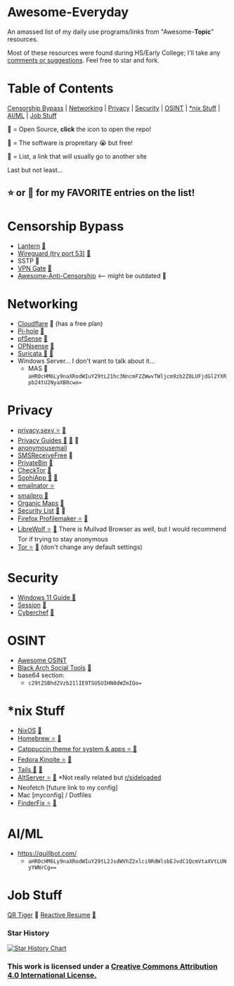 # Awesome-Everyday
An amassed list of my daily use programs/links from "Awesome-**Topic**" resources.

Most of these resources were found during HS/Early College; I'll take any [comments or suggestions](https://github.com/Mail222/awesome-everyday/issues).
Feel free to star and fork.
# Table of Contents
[Censorship Bypass](https://github.com/Mail222/awesome-everyday/tree/main#censorship-bypass) |
[Networking](https://github.com/Mail222/awesome-everyday/tree/main#networking) |
[Privacy](https://github.com/Mail222/awesome-everyday/tree/main#privacy) |
[Security](https://github.com/Mail222/awesome-everyday/tree/main#security) |
[OSINT](https://github.com/Mail222/awesome-everyday/tree/main#osint) |
[*nix Stuff](https://github.com/Mail222/awesome-everyday/tree/main#nix-stuff) |
[AI/ML](https://github.com/Mail222/awesome-everyday/tree/main#aiml) |
[Job Stuff](https://github.com/Mail222/awesome-everyday/tree/main#job-stuff)

💽 = Open Source, **click** the icon to open the repo!

💸 = The software is propreitary 😭 but free!

📝 = List, a link that will usually go to another site

Last but not least...

## ⭐️ or 🤩 for my FAVORITE entries on the list!

# Censorship Bypass
- [Lantern](https://lantern.io/) [💽](https://github.com/getlantern/lantern-binaries)
- [Wireguard (try port 53)](https://www.wireguard.com/) [💽](https://github.com/WireGuard)
- SSTP 💸
- [VPN Gate](https://www.vpngate.net/en/) [💽](https://www.softether.org/)
- [Awesome-Anti-Censorship](https://github.com/danoctavian/awesome-anti-censorship) <-- might be outdated 📝
# Networking
- [Cloudflare](https://www.cloudflare.com/) 💸 (has a free plan)
- [Pi-hole](https://pi-hole.net/) [💽](https://github.com/pi-hole/pi-hole)
- [pfSense](https://www.pfsense.org/) [💽](https://github.com/pfsense/pfsense)
- [OPNsense](https://opnsense.org/) [💽](https://github.com/opnsense)
- [Suricata 🤩](https://suricata.io/) [💽](https://github.com/OISF/suricata)
- Windows Server... I don't want to talk about it...
  - MAS 💽 `aHR0cHM6Ly9naXRodWIuY29tL21hc3NncmF2ZWwvTWljcm9zb2Z0LUFjdGl2YXRpb24tU2NyaXB0cwo=`
# Privacy
- [privacy.sexy ⭐️](https://privacy.sexy/) [💽](https://github.com/undergroundwires/privacy.sexy)
- [Privacy Guides 🤩](https://www.privacyguides.org/en/) [💽](https://github.com/privacyguides/privacyguides.org) 📝
- [anonymousemail](https://anonymousemail.me/)
- [SMSReceiveFree](https://smsreceivefree.com/) 💸
- [PrivateBin](https://privatebin.info/) [💽](https://github.com/PrivateBin/PrivateBin)
- [CheckTor](https://check.torproject.org/) [💽](https://git.torproject.org/check.git)
- [SophiApp 🤩](https://github.com/Sophia-Community/SophiApp) [💽](https://github.com/Sophia-Community/SophiApp)
- [emailnator ⭐️](https://www.emailnator.com/)
- [smailpro 🤩](https://smailpro.com/advanced)
- [Organic Maps](https://organicmaps.app/) [💽](https://github.com/organicmaps/organicmaps)
- [Security List](https://security-list.js.org/#/) [💽](https://github.com/Lissy93/personal-security-checklist) 📝
- [Firefox Profilemaker ⭐️](https://ffprofile.com/) [💽](https://github.com/allo-/firefox-profilemaker)
- [LibreWolf ⭐️](https://librewolf.net/) [💽](https://codeberg.org/librewolf) There is Mullvad Browser as well, but I would recommend Tor if trying to stay anonymous
- [Tor ⭐️](https://www.torproject.org/) [💽](https://github.com/torproject) (don't change any default settings)
<!-- 
wordlists site found from andre
-->
# Security
- [Windows 11 Guide 💽](https://github.com/mikeroyal/Windows-11-Guide)
- [Session](https://getsession.org/) [💽](https://github.com/oxen-io)
- [Cyberchef](https://gchq.github.io/CyberChef/) [💽](https://github.com/gchq/CyberChef)
<!-- 
EE2E for Email, messaging, etc
- FDE Bitlocker (Windows) 💸, Mac, Linux
Single file encryption
-->
# OSINT
- [Awesome OSINT](https://github.com/jivoi/awesome-osint)
- [Black Arch Social Tools](https://blackarch.org/social.html) [💽](https://github.com/BlackArch)
- base64 section:
  - `c29tZSBhd2Vzb21lIE9TSU5UIHN0dWZmIQo=`
# *nix Stuff
- [NixOS](https://nixos.org/) [💽](https://github.com/NixOS)
- [Homebrew ⭐️](https://brew.sh/) [💽](https://github.com/Homebrew/brew)
- [Catppuccin theme for system & apps ⭐️ 💽](https://github.com/catppuccin/catppuccin)
- [Fedora Kinoite ⭐️](https://fedoraproject.org/kinoite/) [💽](https://github.com/fedora-kinoite)
- [Tails 🤩](https://tails.net/) [💽](https://gitlab.tails.boum.org/tails/tails)
- [AltServer ⭐️](https://altstore.io/) [💽](https://github.com/altstoreio/AltStore) *Not really related but [r/sideloaded](https://www.reddit.com/r/sideloaded/)
- Neofetch [future link to my config]
- Mac [myconfig] / Dotfiles
- [FinderFix ⭐️](https://synappser.github.io/apps/finderfix/) [💽](https://github.com/synappser/FinderFix)
# AI/ML
- https://quillbot.com/
  - `aHR0cHM6Ly9naXRodWIuY29tL2JsdWVhZ2xlci9RdWlsbEJvdC1QcmVtaXVtLUNyYWNrCg==`
# Job Stuff
[QR Tiger](https://www.qrcode-tiger.com/) 💸
[Reactive Resume](https://rxresu.me/) [💽](https://github.com/AmruthPillai/Reactive-Resume)
### Star History
[![Star History Chart](https://api.star-history.com/svg?repos=Mail222/awesome-everyday&type=Date)](https://star-history.com/#Mail222/awesome-everyday&Date)
### This work is licensed under a [Creative Commons Attribution 4.0 International License.](https://creativecommons.org/licenses/by/4.0/)
